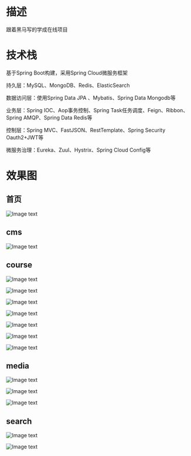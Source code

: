 # 描述

跟着黑马写的学成在线项目

# 技术栈

基于Spring Boot构建，采用Spring Cloud微服务框架

持久层：MySQL、MongoDB、Redis、ElasticSearch

数据访问层：使用Spring Data JPA 、Mybatis、Spring Data Mongodb等

业务层：Spring IOC、Aop事务控制、Spring Task任务调度、Feign、Ribbon、Spring AMQP、Spring Data Redis等

控制层：Spring MVC、FastJSON、RestTemplate、Spring Security Oauth2+JWT等

微服务治理：Eureka、Zuul、Hystrix、Spring Cloud Config等

# 效果图

## 首页

![Image text](https://github.com/pealipala/SpringBoot_xczx/blob/master/xc-project-picture/index.png)

## cms

![Image text](https://github.com/pealipala/SpringBoot_xczx/blob/master/xc-project-picture/cms.png)

## course

![Image text](https://github.com/pealipala/SpringBoot_xczx/blob/master/xc-project-picture/course.png)

![Image text](https://github.com/pealipala/SpringBoot_xczx/blob/master/xc-project-picture/course_info.png)

![Image text](https://github.com/pealipala/SpringBoot_xczx/blob/master/xc-project-picture/course_image.png)

![Image text](https://github.com/pealipala/SpringBoot_xczx/blob/master/xc-project-picture/course_sale.png)

![Image text](https://github.com/pealipala/SpringBoot_xczx/blob/master/xc-project-picture/course_publish.png)

![Image text](https://github.com/pealipala/SpringBoot_xczx/blob/master/xc-project-picture/course_detail.png)

![Image text](https://github.com/pealipala/SpringBoot_xczx/blob/master/xc-project-picture/course_plan.png)

## media

![Image text](https://github.com/pealipala/SpringBoot_xczx/blob/master/xc-project-picture/media.png)

![Image text](https://github.com/pealipala/SpringBoot_xczx/blob/master/xc-project-picture/course_video_01.png)

![Image text](https://github.com/pealipala/SpringBoot_xczx/blob/master/xc-project-picture/course_video_02.png)

## search

![Image text](https://github.com/pealipala/SpringBoot_xczx/blob/master/xc-project-picture/search_01.png)

![Image text](https://github.com/pealipala/SpringBoot_xczx/blob/master/xc-project-picture/search_02.png)


